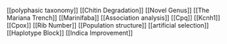 [[polyphasic taxonomy]]
[[Chitin Degradation]]
[[Novel Genus]]
[[The Mariana Trench]]
[[Marinifaba]]
[[Association analysis]]
[[Cpq]]
[[Kcnh1]]
[[Cpox]]
[[Rib Number]]
[[Population structure]]
[[artificial selection]]
[[Haplotype Block]]
[[Indica Improvement]]
